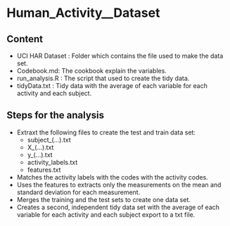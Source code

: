 # Human_Activity__Dataset
## Content
  * UCI HAR Dataset : Folder which contains the file used to make the data set.
  * Codebook.md: The cookbook explain the variables.
  * run_analysis.R : The script that used to create the tidy data.
  * tidyData.txt : Tidy data with the average of each variable for each activity and each subject.
  
## Steps for the analysis
   * Extraxt the following files to create the test and train data set:
     * subject_(...).txt
     * X_(...).txt
     * y_(...).txt
     * activity_labels.txt
     * features.txt
  * Matches the activity labels with the codes with the activity codes.   
  * Uses the features to extracts only the measurements on the mean and standard deviation for each measurement.
  * Merges the training and the test sets to create one data set.
  * Creates a second, independent tidy data set with the average of each variable for each activity and each subject export to a txt file.
